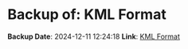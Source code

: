 # Backup of: KML Format

**Backup Date**: 2024-12-11 12:24:18
**Link**: [KML Format](https://przemienniki.net/export/przemienniki.kml)
